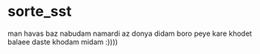 # sorte_sst
man havas baz nabudam
namardi az donya didam
boro peye kare khodet
balaee daste khodam midam
:))))
